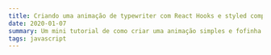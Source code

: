 ```yaml
---
title: Criando uma animação de typewriter com React Hooks e styled components
date: 2020-01-07
summary: Um mini tutorial de como criar uma animação simples e fofinha que eu inclusive uso aqui rs
tags: javascript
---
```



